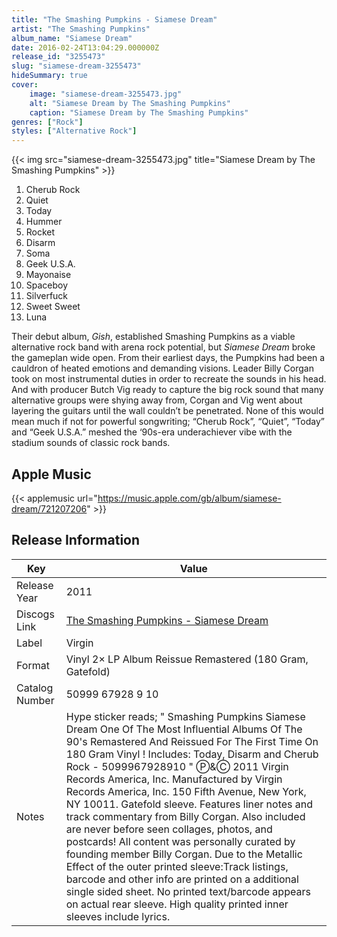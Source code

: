```yaml
---
title: "The Smashing Pumpkins - Siamese Dream"
artist: "The Smashing Pumpkins"
album_name: "Siamese Dream"
date: 2016-02-24T13:04:29.000000Z
release_id: "3255473"
slug: "siamese-dream-3255473"
hideSummary: true
cover:
    image: "siamese-dream-3255473.jpg"
    alt: "Siamese Dream by The Smashing Pumpkins"
    caption: "Siamese Dream by The Smashing Pumpkins"
genres: ["Rock"]
styles: ["Alternative Rock"]
---
```


{{< img src="siamese-dream-3255473.jpg" title="Siamese Dream by The Smashing Pumpkins" >}}

<!-- section break -->

1. Cherub Rock
2. Quiet
3. Today
4. Hummer
5. Rocket
6. Disarm
7. Soma
8. Geek U.S.A.
9. Mayonaise
10. Spaceboy
11. Silverfuck
12. Sweet Sweet
13. Luna

<!-- section break -->


Their debut album, <i>Gish</i>, established Smashing Pumpkins as a viable alternative rock band with arena rock potential, but <i>Siamese Dream</i> broke the gameplan wide open. From their earliest days, the Pumpkins had been a cauldron of heated emotions and demanding visions. Leader Billy Corgan took on most instrumental duties in order to recreate the sounds in his head. And with producer Butch Vig ready to capture the big rock sound that many alternative groups were shying away from, Corgan and Vig went about layering the guitars until the wall couldn’t be penetrated. None of this would mean much if not for powerful songwriting; “Cherub Rock”, “Quiet”, “Today” and “Geek U.S.A.” meshed the ‘90s-era underachiever vibe with the stadium sounds of classic rock bands.



## Apple Music
{{< applemusic url="https://music.apple.com/gb/album/siamese-dream/721207206" >}}






## Release Information
|  Key           | Value                                                |
| ---------------| ---------------------------------------------------- |
| Release Year   | 2011                                   |
| Discogs Link   | [The Smashing Pumpkins - Siamese Dream](https://www.discogs.com/release/3255473-Smashing-Pumpkins-Siamese-Dream) |
| Label          | Virgin |
| Format         | Vinyl 2× LP Album Reissue Remastered (180 Gram, Gatefold) |
| Catalog Number | 50999 67928 9 10 |
| Notes | Hype sticker reads; " Smashing Pumpkins Siamese Dream One Of The Most Influential Albums Of The 90's Remastered And Reissued For The First Time On 180 Gram Vinyl ! Includes: Today, Disarm and Cherub Rock -  5099967928910 "  Ⓟ&Ⓒ 2011 Virgin Records America, Inc. Manufactured by Virgin Records America, Inc. 150 Fifth Avenue, New York, NY 10011. Gatefold sleeve. Features liner notes and track commentary from Billy Corgan. Also included are never before seen collages, photos, and postcards! All content was personally curated by founding member Billy Corgan.  Due to the Metallic Effect of the outer printed sleeve:Track listings, barcode and other info are printed on a additional single sided sheet. No printed text/barcode appears on actual rear sleeve.  High quality printed inner sleeves include lyrics. |